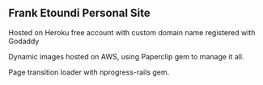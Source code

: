 ## Frank Etoundi Personal Site

Hosted on Heroku free account with custom domain name registered with Godaddy

Dynamic images hosted on AWS, using Paperclip gem to manage it all.

Page transition loader with nprogress-rails gem.

